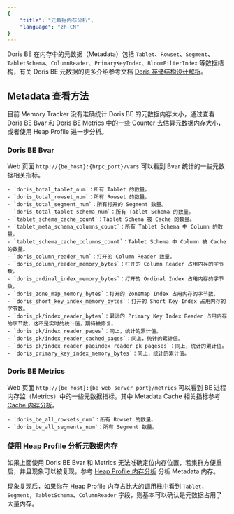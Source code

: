 ```yaml
---
{
    "title": "元数据内存分析",
    "language": "zh-CN"
}
---
```


<!--
Licensed to the Apache Software Foundation (ASF) under one
or more contributor license agreements.  See the NOTICE file
distributed with this work for additional information
regarding copyright ownership.  The ASF licenses this file
to you under the Apache License, Version 2.0 (the
"License"); you may not use this file except in compliance
with the License.  You may obtain a copy of the License at

  http://www.apache.org/licenses/LICENSE-2.0

Unless required by applicable law or agreed to in writing,
software distributed under the License is distributed on an
"AS IS" BASIS, WITHOUT WARRANTIES OR CONDITIONS OF ANY
KIND, either express or implied.  See the License for the
specific language governing permissions and limitations
under the License.
-->

Doris BE 在内存中的元数据（Metadata）包括 `Tablet`、`Rowset`、`Segment`、`TabletSchema`、`ColumnReader`、`PrimaryKeyIndex`、`BloomFilterIndex` 等数据结构，有关 Doris BE 元数据的更多介绍参考文档 [Doris 存储结构设计解析](https://blog.csdn.net/ucanuup_/article/details/115004829)。

## Metadata 查看方法

目前 Memory Tracker 没有准确统计 Doris BE 的元数据内存大小，通过查看 Doris BE Bvar 和 Doris BE Metrics 中的一些 Counter 去估算元数据内存大小，或者使用 Heap Profile 进一步分析。

### Doris BE Bvar

Web 页面 `http://{be_host}:{brpc_port}/vars` 可以看到 Bvar 统计的一些元数据相关指标。

```
- `doris_total_tablet_num`：所有 Tablet 的数量。
- `doris_total_rowset_num`：所有 Rowset 的数量。
- `doris_total_segment_num`：所有打开的 Segment 数量。
- `doris_total_tablet_schema_num`：所有 Tablet Schema 的数量。
- `tablet_schema_cache_count`：Tablet Schema 被 Cache 的数量。
- `tablet_meta_schema_columns_count`：所有 Tablet Schema 中 Column 的数量。
- `tablet_schema_cache_columns_count`：Tablet Schema 中 Column 被 Cache 的数量。
- `doris_column_reader_num`：打开的 Column Reader 数量。
- `doris_column_reader_memory_bytes`：打开的 Column Reader 占用内存的字节数。
- `doris_ordinal_index_memory_bytes`：打开的 Ordinal Index 占用内存的字节数。
- `doris_zone_map_memory_bytes`：打开的 ZoneMap Index 占用内存的字节数。
- `doris_short_key_index_memory_bytes`：打开的 Short Key Index 占用内存的字节数。
- `doris_pk/index_reader_bytes`：累计的 Primary Key Index Reader 占用内存的字节数，这不是实时的统计值，期待被修复。
- `doris_pk/index_reader_pages`：同上，统计的累计值。
- `doris_pk/index_reader_cached_pages`：同上，统计的累计值。
- `doris_pk/index_reader_pagindex_reader_pk_pageses`：同上，统计的累计值。
- `doris_primary_key_index_memory_bytes`：同上，统计的累计值。
```

### Doris BE Metrics

Web 页面 `http://{be_host}:{be_web_server_port}/metrics` 可以看到 BE 进程内存监（Metrics）中的一些元数据指标。其中 Metadata Cache 相关指标参考 [Cache 内存分析](./doris-cache-memory-analysis.md)。

```
- `doris_be_all_rowsets_num`：所有 Rowset 的数量。
- `doris_be_all_segments_num`：所有 Segment 数量。
```

### 使用 Heap Profile 分析元数据内存

如果上面使用 Doris BE Bvar 和 Metrics 无法准确定位内存位置，若集群方便重启，并且现象可以被复现，参考 [Heap Profile 内存分析](./heap-profile-memory-analysis.md) 分析 Metadata 内存。

现象复现后，如果你在 Heap Profile 内存占比大的调用栈中看到 `Tablet`， `Segment`，`TabletSchema`、`ColumnReader` 字段，则基本可以确认是元数据占用了大量内存。
